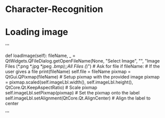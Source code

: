# Character-Recognition

# Loading image
'''

 def loadImage(self):
        fileName, _ = QtWidgets.QFileDialog.getOpenFileName(None, "Select Image", "",
                                                            "Image Files (*.png *.jpg *jpeg *.bmp);;All Files (*)")  # Ask for file
        if fileName:  # If the user gives a file
            print(fileName)
            self.file = fileName
            pixmap = QtGui.QPixmap(fileName)  # Setup pixmap with the provided image
            pixmap = pixmap.scaled(self.imageLbl.width(), self.imageLbl.height(),
                                   QtCore.Qt.KeepAspectRatio)  # Scale pixmap
            self.imageLbl.setPixmap(pixmap)  # Set the pixmap onto the label
            self.imageLbl.setAlignment(QtCore.Qt.AlignCenter)  # Align the label to center
            
'''
